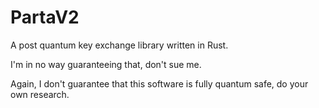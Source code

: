 # PartaV2
A post quantum key exchange library written in Rust.

I'm in no way guaranteeing that, don't sue me.

Again, I don't guarantee that this software is fully quantum safe, do your own research.
